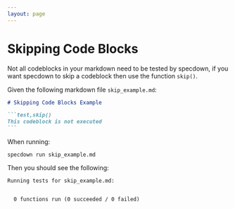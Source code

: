 ```yaml
---
layout: page
---
```


# Skipping Code Blocks

Not all codeblocks in your markdown need to be tested by specdown,
if you want specdown to skip a codeblock then use the function `skip()`.

Given the following markdown file `skip_example.md`:

```` markdown
# Skipping Code Blocks Example

```test,skip()
This codeblock is not executed
```
````

When running:

``` shell
specdown run skip_example.md
```

Then you should see the following:

``` text
Running tests for skip_example.md:


  0 functions run (0 succeeded / 0 failed)

```

